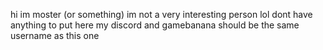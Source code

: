 hi im moster (or something)
im not a very interesting person lol
dont have anything to put here
my discord and gamebanana should be the same username as this one
